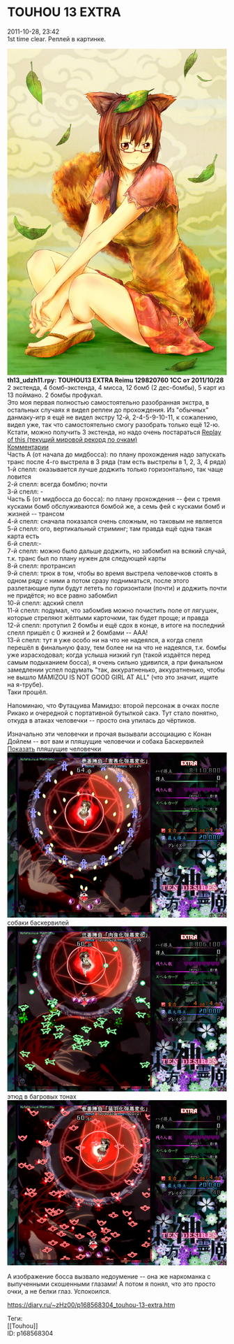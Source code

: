 TOUHOU 13 EXTRA
================

   
 2011-10-28, 23:42   
  1st time clear. Реплей в картинке.   
   
   [![](pics/780ddc11c31a.jpg)](https://www.pixiv.net/member_illust.php?mode=medium&illust_id=21610402)     
  **th13\_udzh11.rpy: TOUHOU13 EXTRA Reimu 129820760 1CC от 2011/10/28**    
 2 экстенда, 4 бомб-экстенда, 4 мисса, 12 бомб (2 дес-бомбы), 5 карт из 13 поймано. 2 бомбы профукал.   
 Это моя первая полностью самостоятельно разобранная экстра, в остальных случаях я видел реплеи до прохождения. Из "обычных" данмаку-игр я ещё не видел экстру 12-й, 2-4-5-9-10-11, к сожалению, видел уже, так что самостоятельно смогу разобрать только ещё 12-ю.   
 Кстати, можно получить 3 экстенда, но надо очень постараться  [Replay of this (текущий мировой рекорд по очкам)](http://score.royalflare.net/th13/replay13/th13_ud00fa.rpy)    
  [Комментарии](https://zHz00.diary.ru/p168568304.htm?index=2#linkmore168568304m2)      
 Часть А (от начала до мидбосса): по плану прохождения надо запускать транс после 4-го выстрела в 3 ряда (там есть выстрелы в 1, 2, 3, 4 ряда)   
 1-й спелл: оказывается лучше доджить только горизонтально, так чаще ловится   
 2-й спелл: всегда бомблю; почти   
 3-й спелл: -   
 Часть Б (от мидбосса до босса): по плану прохождения -- феи с тремя кусками бомб обслуживаются бомбой же, а семь фей с кусками бомб и жизней -- трансом   
 4-й спелл: сначала показался очень сложным, но таковым не является   
 5-й спелл: ого, вертикальный стриминг; там правда ещё одна такая карта есть   
 6-й спелл:-   
 7-й спелл: можно было дальше доджить, но забомбил на всякий случай, т.к. транс был по плану нужен для следующей карты   
 8-й спелл: протрансил   
 9-й спелл: трюк в том, чтобы во время выстрела человечков стоять в одном ряду с ними а потом сразу подниматься, после этого разлетающие пули будут лететь по горизонтали (почти) и доджить почти не придётся; но все равно забомбил   
 10-й спелл: адский спелл   
 11-й спелл: подумал, что забомбив можно почистить поле от лягушек, которые стреляют жёлтыми карточкми, так будет проще; и правда   
 12-й спелл: протупил 2 бомбы и ещё сдох в конце, в итоге на последний спелл пришёл с 0 жизней и 2 бомбами -- ААА!   
 13-й спелл: тут я уже особо ни на что не надеялся, а когда спелл перешёл в финальную фазу, тем более ни на что не надеялся, т.к. бомбы уже израсходовал; когда услыша низкий гул (такой издаётся перед самым подыханием босса), я очень сильно удивился, а при финальном замедлении успел подумать "так, аккуратненько, аккуратненько, чтобы не вышло MAMIZOU IS NOT GOOD GIRL AT ALL" (что это значит, ищите на я-трубе).   
 Таки прошёл.   
   
 Напоминаю, что Футацуива Мамидзо: второй персонаж в очках после Рикако и очередной с портативной бутылкой сакэ. Тут стало понятно, откуда в атаках человечки -- просто она упилась до чёртиков.   
   
 Изначально эти человечки и прочая вызывали ассоциацию с Конан Дойлем -- вот вам и пляшущие человечки и собака Баскервилей  [Показать](https://zHz00.diary.ru/p168568304.htm?index=1#linkmore168568304m1)     пляшущие человечки   
 ![](pics/1adeb993400a.png)   
 собаки баскервилей   
 ![](pics/ae5b2f474402.png)   
 этюд в багровых тонах   
 ![](pics/a16820ee7055.png)   
      
   
 А изображение босса вызвало недоумение -- она же наркоманка с выпученными скошенными глазами! А потом я понял, что это просто очки, а не белки глаз. Успокоился.   
     
    
 <https://diary.ru/~zHz00/p168568304_touhou-13-extra.htm>   
   
 Теги:   
 [[Touhou]]   
 ID: p168568304